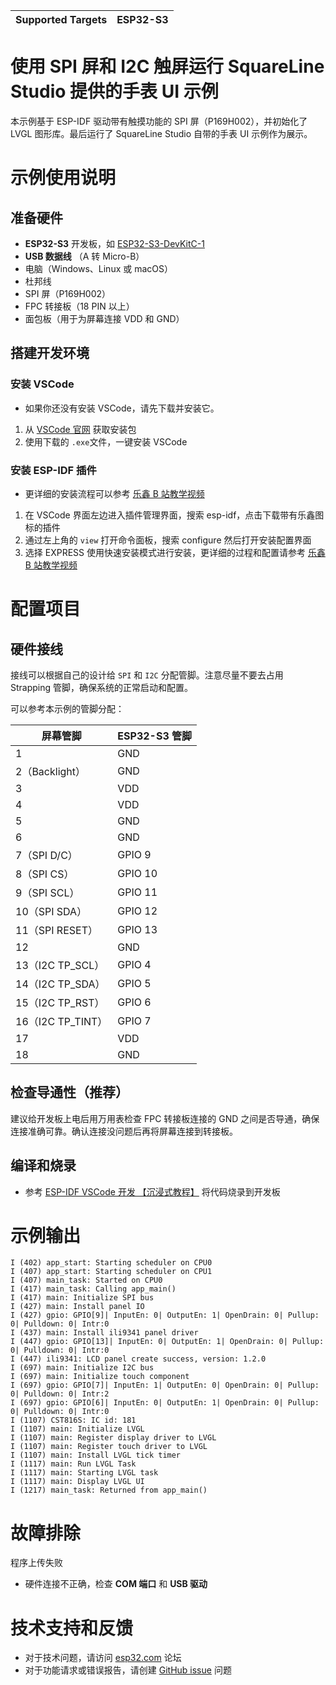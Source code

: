 | Supported Targets | ESP32-S3 |
| ----------------- | -------- |

# 使用 SPI 屏和 I2C 触屏运行 SquareLine Studio 提供的手表 UI 示例

本示例基于 ESP-IDF 驱动带有触摸功能的 SPI 屏（P169H002），并初始化了 LVGL 图形库。最后运行了 SquareLine Studio 自带的手表 UI 示例作为展示。

# 示例使用说明

## **准备硬件**

  - **ESP32-S3** 开发板，如 [ESP32-S3-DevKitC-1](https://item.taobao.com/item.htm?spm=a1z10.5-c.w4002-8715811636.11.196b67d8NQrAXX&id=653155344338)
  - **USB 数据线** （A 转 Micro-B）
  - 电脑（Windows、Linux 或 macOS）
  - 杜邦线
  - SPI 屏（P169H002）
  - FPC 转接板（18 PIN 以上）
  - 面包板（用于为屏幕连接 VDD 和 GND）

## **搭建开发环境**

### **安装 VSCode**

- 如果你还没有安装 VSCode，请先下载并安装它。

1. 从 [VSCode 官网](https://code.visualstudio.com/Download) 获取安装包 
2. 使用下载的 `.exe`文件，一键安装 VSCode

### **安装 ESP-IDF 插件**

- 更详细的安装流程可以参考 [乐鑫 B 站教学视频](https://www.bilibili.com/video/BV1V24y1T75n/)

1. 在 VSCode 界面左边进入插件管理界面，搜索 esp-idf，点击下载带有乐鑫图标的插件
2. 通过左上角的 `view` 打开命令面板，搜索 configure 然后打开安装配置界面
3. 选择 EXPRESS 使用快速安装模式进行安装，更详细的过程和配置请参考 [乐鑫 B 站教学视频](https://www.bilibili.com/video/BV1V24y1T75n/)

# **配置项目**

## 硬件接线

接线可以根据自己的设计给 ``SPI`` 和 ``I2C`` 分配管脚。注意尽量不要去占用 Strapping 管脚，确保系统的正常启动和配置。

可以参考本示例的管脚分配：

| 屏幕管脚 | ESP32-S3 管脚 |
|---------|--------------|
| 1 | GND          |
| 2（Backlight） | GND          |
| 3 | VDD          |
| 4 | VDD          |
| 5 | GND          |
| 6 | GND          |
| 7（SPI D/C） | GPIO 9   |
| 8（SPI CS）  | GPIO 10  |
| 9（SPI SCL） | GPIO 11  |
| 10（SPI SDA） | GPIO 12 |
| 11（SPI RESET） | GPIO 13 |
| 12 | GND          |
| 13（I2C TP_SCL） | GPIO 4 |
| 14（I2C TP_SDA） | GPIO 5 |
| 15（I2C TP_RST） | GPIO 6 |
| 16（I2C TP_TINT） | GPIO 7 |
| 17 | VDD          |
| 18 | GND          |

## 检查导通性（推荐）

建议给开发板上电后用万用表检查 FPC 转接板连接的 GND 之间是否导通，确保连接准确可靠。确认连接没问题后再将屏幕连接到转接板。

## **编译和烧录**

- 参考 [ESP-IDF VSCode 开发 【沉浸式教程】](https://www.bilibili.com/video/BV1X34y1M7L8/) 将代码烧录到开发板

# 示例输出

```shell
I (402) app_start: Starting scheduler on CPU0
I (407) app_start: Starting scheduler on CPU1
I (407) main_task: Started on CPU0
I (417) main_task: Calling app_main()
I (417) main: Initialize SPI bus
I (427) main: Install panel IO
I (427) gpio: GPIO[9]| InputEn: 0| OutputEn: 1| OpenDrain: 0| Pullup: 0| Pulldown: 0| Intr:0 
I (437) main: Install ili9341 panel driver
I (447) gpio: GPIO[13]| InputEn: 0| OutputEn: 1| OpenDrain: 0| Pullup: 0| Pulldown: 0| Intr:0 
I (447) ili9341: LCD panel create success, version: 1.2.0
I (697) main: Initialize I2C bus
I (697) main: Initialize touch component
I (697) gpio: GPIO[7]| InputEn: 1| OutputEn: 0| OpenDrain: 0| Pullup: 0| Pulldown: 0| Intr:2 
I (697) gpio: GPIO[6]| InputEn: 0| OutputEn: 1| OpenDrain: 0| Pullup: 0| Pulldown: 0| Intr:0 
I (1107) CST816S: IC id: 181
I (1107) main: Initialize LVGL
I (1107) main: Register display driver to LVGL
I (1107) main: Register touch driver to LVGL
I (1107) main: Install LVGL tick timer
I (1117) main: Run LVGL Task
I (1117) main: Starting LVGL task
I (1117) main: Display LVGL UI
I (1217) main_task: Returned from app_main()
```

# 故障排除

程序上传失败
- 硬件连接不正确，检查 **COM 端口** 和 **USB 驱动**

# 技术支持和反馈

- 对于技术问题，请访问 [esp32.com](https://esp32.com/) 论坛
- 对于功能请求或错误报告，请创建 [GitHub issue](https://github.com/espressif/esp-idf/issues) 问题

